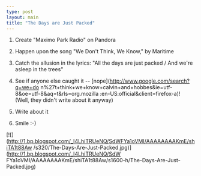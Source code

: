```yaml
---
type: post
layout: main
title: "The Days are Just Packed"
---
```

1. Create "Maximo Park Radio" on Pandora

  
2. Happen upon the song "We Don't Think, We Know," by Maritime

  
3. Catch the allusion in the lyrics: "All the days are just packed / And we're
asleep in the trees"

  
4. See if anyone else caught it -- [nope](http://www.google.com/search?q=we+do
n%27t+think+we+know+calvin+and+hobbes&ie=utf-8&oe=utf-8&aq=t&rls=org.mozilla
:en-US:official&client=firefox-a)! (Well, they didn't write about it anyway)

  
5. Write about it

  
6. Smile :-)

  
  

[![](http://1.bp.blogspot.com/_I4LhiTRUeNQ/SdWFYa1oVMI/AAAAAAAAKmE/shiTA1t88Aw
/s320/The-Days-Are-Just-Packed.jpg)](http://1.bp.blogspot.com/_I4LhiTRUeNQ/SdW
FYa1oVMI/AAAAAAAAKmE/shiTA1t88Aw/s1600-h/The-Days-Are-Just-Packed.jpg)

